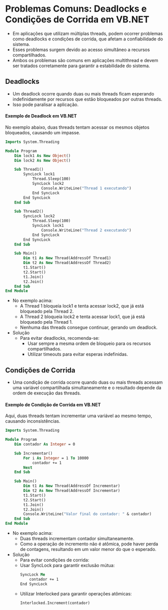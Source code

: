 # Problemas Comuns: Deadlocks e Condições de Corrida em VB.NET

- Em aplicações que utilizam múltiplas threads, podem ocorrer problemas como deadlocks e condições de corrida, que afetam a confiabilidade do sistema. 
- Esses problemas surgem devido ao acesso simultâneo a recursos compartilhados.
- Ambos os problemas são comuns em aplicações multithread e devem ser tratados corretamente para garantir a estabilidade do sistema.

##  Deadlocks

- Um deadlock ocorre quando duas ou mais threads ficam esperando indefinidamente por recursos que estão bloqueados por outras threads. 
- Isso pode paralisar a aplicação.

#### Exemplo de Deadlock em VB.NET

No exemplo abaixo, duas threads tentam acessar os mesmos objetos bloqueados, causando um impasse.

~~~vb
Imports System.Threading

Module Program
    Dim lock1 As New Object()
    Dim lock2 As New Object()

    Sub Thread1()
        SyncLock lock1
            Thread.Sleep(100)
            SyncLock lock2
                Console.WriteLine("Thread 1 executando")
            End SyncLock
        End SyncLock
    End Sub

    Sub Thread2()
        SyncLock lock2
            Thread.Sleep(100)
            SyncLock lock1
                Console.WriteLine("Thread 2 executando")
            End SyncLock
        End SyncLock
    End Sub

    Sub Main()
        Dim t1 As New Thread(AddressOf Thread1)
        Dim t2 As New Thread(AddressOf Thread2)
        t1.Start()
        t2.Start()
        t1.Join()
        t2.Join()
    End Sub
End Module
~~~

- No exemplo acima:
    - A Thread 1 bloqueia lock1 e tenta acessar lock2, que já está bloqueado pela Thread 2.
    - A Thread 2 bloqueia lock2 e tenta acessar lock1, que já está bloqueado pela Thread 1.
    - Nenhuma das threads consegue continuar, gerando um deadlock.
- Solução
    - Para evitar deadlocks, recomenda-se:
        - Usar sempre a mesma ordem de bloqueio para os recursos compartilhados.
        - Utilizar timeouts para evitar esperas indefinidas.

## Condições de Corrida

- Uma condição de corrida ocorre quando duas ou mais threads acessam uma variável compartilhada simultaneamente e o resultado depende da ordem de execução das threads.

#### Exemplo de Condição de Corrida em VB.NET

Aqui, duas threads tentam incrementar uma variável ao mesmo tempo, causando inconsistências.

~~~vb
Imports System.Threading

Module Program
    Dim contador As Integer = 0

    Sub Incrementar()
        For i As Integer = 1 To 10000
            contador += 1
        Next
    End Sub

    Sub Main()
        Dim t1 As New Thread(AddressOf Incrementar)
        Dim t2 As New Thread(AddressOf Incrementar)
        t1.Start()
        t2.Start()
        t1.Join()
        t2.Join()
        Console.WriteLine("Valor final do contador: " & contador)
    End Sub
End Module
~~~

- No exemplo acima:
    - Duas threads incrementam contador simultaneamente.
    - Como a operação de incremento não é atômica, pode haver perda de contagens, resultando em um valor menor do que o esperado.
- Solução
    - Para evitar condições de corrida:
    - Usar SyncLock para garantir exclusão mútua:
        ~~~vb
        SyncLock Me
            contador += 1
        End SyncLock
        ~~~
    - Utilizar Interlocked para garantir operações atômicas:
        ~~~vb
        Interlocked.Increment(contador)
        ~~~    
        